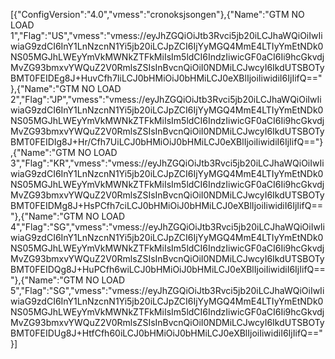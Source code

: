 [{"ConfigVersion":"4.0","vmess":"cronoksjsongen"},{"Name":"GTM NO LOAD 1","Flag":"US","vmess":"vmess:\/\/eyJhZGQiOiJtb3Rvci5jb20iLCJhaWQiOiIwIiwiaG9zdCI6InY1LnNzcnN1Yi5jb20iLCJpZCI6IjYyMGQ4MmE4LTIyYmEtNDk0NS05MGJhLWEyYmVkMWNkZTFkMiIsIm5ldCI6IndzIiwicGF0aCI6Ii9hcGkvdjMvZG93bmxvYWQuZ2V0RmlsZSIsInBvcnQiOiI0NDMiLCJwcyI6IkdUTSBOTyBMT0FEIDEg8J+HuvCfh7IiLCJ0bHMiOiJ0bHMiLCJ0eXBlIjoiIiwidiI6IjIifQ=="},{"Name":"GTM NO LOAD 2","Flag":"JP","vmess":"vmess:\/\/eyJhZGQiOiJtb3Rvci5jb20iLCJhaWQiOiIwIiwiaG9zdCI6InY1LnNzcnN1Yi5jb20iLCJpZCI6IjYyMGQ4MmE4LTIyYmEtNDk0NS05MGJhLWEyYmVkMWNkZTFkMiIsIm5ldCI6IndzIiwicGF0aCI6Ii9hcGkvdjMvZG93bmxvYWQuZ2V0RmlsZSIsInBvcnQiOiI0NDMiLCJwcyI6IkdUTSBOTyBMT0FEIDIg8J+Hr\/Cfh7UiLCJ0bHMiOiJ0bHMiLCJ0eXBlIjoiIiwidiI6IjIifQ=="},{"Name":"GTM NO LOAD 3","Flag":"KR","vmess":"vmess:\/\/eyJhZGQiOiJtb3Rvci5jb20iLCJhaWQiOiIwIiwiaG9zdCI6InY1LnNzcnN1Yi5jb20iLCJpZCI6IjYyMGQ4MmE4LTIyYmEtNDk0NS05MGJhLWEyYmVkMWNkZTFkMiIsIm5ldCI6IndzIiwicGF0aCI6Ii9hcGkvdjMvZG93bmxvYWQuZ2V0RmlsZSIsInBvcnQiOiI0NDMiLCJwcyI6IkdUTSBOTyBMT0FEIDMg8J+HsPCfh7ciLCJ0bHMiOiJ0bHMiLCJ0eXBlIjoiIiwidiI6IjIifQ=="},{"Name":"GTM NO LOAD 4","Flag":"SG","vmess":"vmess:\/\/eyJhZGQiOiJtb3Rvci5jb20iLCJhaWQiOiIwIiwiaG9zdCI6InY1LnNzcnN1Yi5jb20iLCJpZCI6IjYyMGQ4MmE4LTIyYmEtNDk0NS05MGJhLWEyYmVkMWNkZTFkMiIsIm5ldCI6IndzIiwicGF0aCI6Ii9hcGkvdjMvZG93bmxvYWQuZ2V0RmlsZSIsInBvcnQiOiI0NDMiLCJwcyI6IkdUTSBOTyBMT0FEIDQg8J+HuPCfh6wiLCJ0bHMiOiJ0bHMiLCJ0eXBlIjoiIiwidiI6IjIifQ=="},{"Name":"GTM NO LOAD 5","Flag":"SG","vmess":"vmess:\/\/eyJhZGQiOiJtb3Rvci5jb20iLCJhaWQiOiIwIiwiaG9zdCI6InY1LnNzcnN1Yi5jb20iLCJpZCI6IjYyMGQ4MmE4LTIyYmEtNDk0NS05MGJhLWEyYmVkMWNkZTFkMiIsIm5ldCI6IndzIiwicGF0aCI6Ii9hcGkvdjMvZG93bmxvYWQuZ2V0RmlsZSIsInBvcnQiOiI0NDMiLCJwcyI6IkdUTSBOTyBMT0FEIDUg8J+HtfCfh60iLCJ0bHMiOiJ0bHMiLCJ0eXBlIjoiIiwidiI6IjIifQ=="}]
